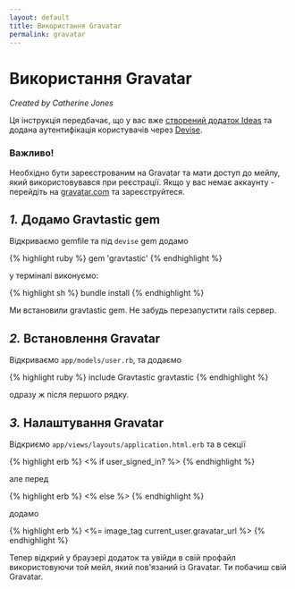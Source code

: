 ```yaml
---
layout: default
title: Використання Gravatar
permalink: gravatar
---
```


# Використання Gravatar

*Created by Catherine Jones*

Ця iнструкцiя передбачає, що у вас вже [створений додаток Ideas](http://guides.railsgirls.com/app/) та додана аутентифікація користувачів через [Devise](http://guides.railsgirls.com/devise/).

### Важливо!

Необхідно бути зареєстрованим на Gravatar та мати доступ до мейлу, який використовувався при реєстрації. Якщо у вас немає аккаунту - перейдіть на [gravatar.com](http://en.gravatar.com/) та зареєструйтеся.

## *1.* Додамо Gravtastic gem

Відкриваємо gemfile та під `devise` gem додамо

{% highlight ruby %}
gem 'gravtastic'
{% endhighlight %}

у терміналі виконуємо:

{% highlight sh %}
bundle install
{% endhighlight %}

Ми встановили gravtastic gem. Не забудь перезапустити rails сервер.

## *2.* Встановлення Gravatar

Відкриваємо `app/models/user.rb`, та додаємо

{% highlight ruby %}
include Gravtastic
gravtastic
{% endhighlight %}

одразу ж після першого рядку.

## *3.* Налаштування Gravatar

Відкриємо `app/views/layouts/application.html.erb` та в секції

{% highlight erb %}
<% if user_signed_in? %>
{% endhighlight %}

але перед

{% highlight erb %}
<% else %>
{% endhighlight %}

додамо

{% highlight erb %}
<%= image_tag current_user.gravatar_url %>
{% endhighlight %}

Тепер відкрий у браузері додаток та увійди в свій профайл використовуючи той мейл, який пов'язаний із Gravatar. Ти побачиш свій Gravatar.
